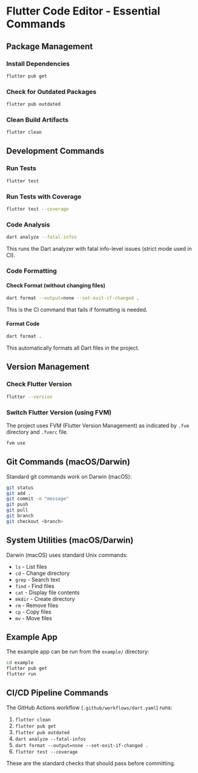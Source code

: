# Flutter Code Editor - Essential Commands

## Package Management

### Install Dependencies
```bash
flutter pub get
```

### Check for Outdated Packages
```bash
flutter pub outdated
```

### Clean Build Artifacts
```bash
flutter clean
```

## Development Commands

### Run Tests
```bash
flutter test
```

### Run Tests with Coverage
```bash
flutter test --coverage
```

### Code Analysis
```bash
dart analyze --fatal-infos
```
This runs the Dart analyzer with fatal info-level issues (strict mode used in CI).

### Code Formatting

#### Check Format (without changing files)
```bash
dart format --output=none --set-exit-if-changed .
```
This is the CI command that fails if formatting is needed.

#### Format Code
```bash
dart format .
```
This automatically formats all Dart files in the project.

## Version Management

### Check Flutter Version
```bash
flutter --version
```

### Switch Flutter Version (using FVM)
The project uses FVM (Flutter Version Management) as indicated by `.fvm` directory and `.fvmrc` file.
```bash
fvm use
```

## Git Commands (macOS/Darwin)

Standard git commands work on Darwin (macOS):
```bash
git status
git add .
git commit -m "message"
git push
git pull
git branch
git checkout <branch>
```

## System Utilities (macOS/Darwin)

Darwin (macOS) uses standard Unix commands:
- `ls` - List files
- `cd` - Change directory
- `grep` - Search text
- `find` - Find files
- `cat` - Display file contents
- `mkdir` - Create directory
- `rm` - Remove files
- `cp` - Copy files
- `mv` - Move files

## Example App

The example app can be run from the `example/` directory:
```bash
cd example
flutter pub get
flutter run
```

## CI/CD Pipeline Commands

The GitHub Actions workflow (`.github/workflows/dart.yaml`) runs:
1. `flutter clean`
2. `flutter pub get`
3. `flutter pub outdated`
4. `dart analyze --fatal-infos`
5. `dart format --output=none --set-exit-if-changed .`
6. `flutter test --coverage`

These are the standard checks that should pass before committing.
